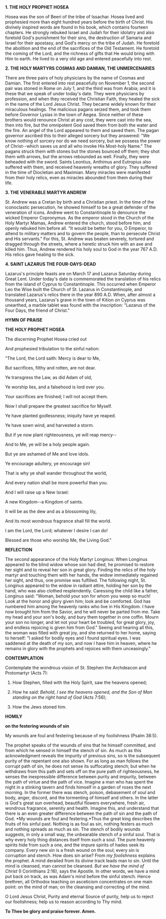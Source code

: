 
**1. THE HOLY PROPHET HOSEA**

Hosea was the son of Beeri of the tribe of Issachar. Hosea lived and prophesied more than eight hundred years before the birth of Christ. His divinely inspired words are found in his book, which contains fourteen chapters. He strongly rebuked Israel and Judah for their idolatry and also foretold God's punishment for their sins, the destruction of Samaria and Israel for their apostasy, and God's mercy on the tribe of Judah. He foretold the abolition and the end of the sacrifices of the Old Testament. He foretold the coming of the Lord, and the richness of gifts that He would bring with Him to earth. He lived to a very old age and entered peacefully into rest.

**2. THE HOLY MARTYRS COSMAS AND DAMIAN, THE UNMERCENARIES**

There are three pairs of holy physicians by the name of Cosmas and Damian. The first entered into rest peacefully on November 1, the second pair was stoned in Rome on July 1, and the third was from Arabia; and it is these that we speak of under today's date. They were physicians by profession, and when they received the Christian Faith, they healed the sick in the name of the Lord Jesus Christ. They became widely known for their miraculous healings. The malicious pagans seized them, and took them before Governor Lysias in the town of Aegea. Since neither of these brothers would renounce Christ at any cost, they were cast into the sea, then into fire, but the omnipotent God saved them from both the water and the fire. An angel of the Lord appeared to them and saved them. The pagan governor ascribed this to their alleged sorcery but they answered: "We know nothing of sorcery nor do we need sorcery, but we possess the power of Christ--which saves us and all who invoke His Most-holy Name." The pagans struck them with stones but the stones bounced off them; they shot them with arrows, but the arrows rebounded as well. Finally, they were beheaded with the sword. Saints Leontius, Anthimus and Eutropius also suffered with them, and received heavenly wreaths of glory. They suffered in the time of Diocletian and Maximian. Many miracles were manifested from their holy relics, even as miracles abounded from them during their life.

**3. THE VENERABLE MARTYR ANDREW**

St. Andrew was a Cretan by birth and a Christian priest. In the time of the iconoclastic persecution, he showed himself to be a great defender of the veneration of icons. Andrew went to Constantinople to denounce the wicked Emperor Copronymus. As the emperor stood in the Church of the Holy Martyr Mamas, Andrew entered the church, stood before him, and openly rebuked him before all. "It would be better for you, O Emperor, to attend to military matters and to govern the people, than to persecute Christ and His servants." For this, St. Andrew was beaten severely, tortured and dragged through the streets, where a heretic struck him with an axe and killed him. Thus, Andrew rendered his holy soul to God in the year 767 A.D. His relics gave healing to the sick. 

**4. SAINT LAZARUS THE FOUR-DAYS-DEAD**

Lazarus's principle feasts are on March 17 and Lazarus Saturday during Great Lent. Under today's date is commemorated the translation of his relics from the island of Cyprus to Constantinople. This occurred when Emperor Leo the Wise built the Church of St. Lazarus in Constantinople, and translated Lazarus's relics there in the year 890 A.D. When, after almost a thousand years, Lazarus's grave in the town of Kition on Cyprus was unearthed, a marble tablet was found with the inscription: "Lazarus of the Four Days, the friend of Christ."



**HYMN OF PRAISE**

**THE HOLY PROPHET HOSEA**

The discerning Prophet Hosea cried out

And prophesied tribulation to the sinful nation:

"The Lord, the Lord saith: Mercy is dear to Me,

But sacrifices, filthy and rotten, are not dear.

Ye transgress the Law, as did Adam of old,

Ye worship lies, and a falsehood is lord over you.

Your sacrifices are finished; I will not accept them.

Now I shall prepare the greatest sacrifice for Myself.

Ye have planted godlessness; iniquity have ye reaped.

Ye have sown wind, and harvested a storm.

But if ye now plant righteousness, ye will reap mercy--

And to Me, ye will be a holy people again.

But ye are ashamed of Me and love idols.

Ye encourage adultery, ye encourage sin!

That is why ye shall wander throughout the world,

And every nation shall be more powerful than you.

And I will raise up a New Israel:

A new Kingdom--a Kingdom of saints.

It will be as the dew and as a blossoming lily,

And its most wondrous fragrance shall fill the world.

I am the Lord, the Lord; whatever I desire I can do!

Blessed are those who worship Me, the Living God."


**REFLECTION**

The second appearance of the Holy Martyr Longinus: When Longinus appeared to the blind widow whose son had died, he promised to restore her sight and to reveal her son in great glory. Finding the relics of the holy martyr and touching them with her hands, the widow immediately regained her sight, and thus, one promise was fulfilled. The following night, St. Longinus appeared to the widow in radiant attire, holding her son by the hand, who was also clothed resplendently. Caressing the child like a father, Longinus said: "Woman, behold your son for whom you weep so much! Look at the honor and glory given him; look and be comforted. God has numbered him among the heavenly ranks who live in His Kingdom. I have now brought him from the Savior, and he will never be parted from me. Take my head and your son's body, and bury them together in one coffin. Mourn your son no longer, and let not your heart be troubled, for great glory, joy, and endless rejoicing is given him from God." Seeing and hearing all this, the woman was filled with great joy, and she returned to her home, saying to herself: "I asked for bodily eyes and I found spiritual eyes. I was saddened at the death of my son, and now I have him in heaven, where he remains in glory with the prophets and rejoices with them unceasingly."



**CONTEMPLATION**

Contemplate the wondrous vision of St. Stephen the Archdeacon and Protomartyr (Acts 7):

1.  How Stephen, filled with the Holy Spirit, saw the heavens opened;

1.  How he said: *Behold, I see the heavens opened, and the Son of Man standing on the right hand of God* (Acts 7:56);

1.  How the Jews stoned him.



**HOMILY**

**on the festering wounds of sin**

My wounds are foul and festering because of my foolishness (Psalm 38:5).

The prophet speaks of the wounds of sins that he himself committed, and from which he sensed in himself the stench of sin. As much as this acknowledgment reveals the impurity of previous sins, so is the subsequent purity of the repentant one also shown. For as long as man follows the corrupt path of sin, he does not sense its suffocating stench; but when he withdraws from this path and sets off on the pure path of righteousness, he senses the inexpressible difference between purity and impurity, between the path of virtue and the path of vice. Imagine a man who has spent the night in a stinking tavern and finds himself in a garden of roses the next morning. In the former there was stench, poison, debasement of soul and body, anger, discord, and the tormenting of himself and others. In the latter is God's great sun overhead, beautiful flowers everywhere, fresh air, wondrous fragrance, serenity and health. Imagine this, and understand that there is an even greater difference between the path of sin and the path of God. *My wounds are foul and festering.*Thus the great king describes the fruits of his sinful past. Nothing is as foul as sin, nothing festers as much and nothing spreads as much as sin. The stench of bodily wounds suggests, in only a small way, the unbearable stench of a sinful soul. That is why every holy thing distances itself from such a soul. The pure heavenly spirits hide from such a one, and the impure spirits of hades seek its company. Every new sin is a fresh wound on the soul; every sin is corruption and stench. How does sin arise? From *my foolishness* explains the prophet. A mind derailed from its divine track leads man to sin. Until the mind is cleansed, man cannot be cleansed. *But we have the mind of Christ* (I Corinthians 2:16), says the Apostle. In other words, we have a mind put back on track, as was Adam's mind before the sinful stench. Hence brethren, all Orthodox teaching on asceticism concentrates on one main point: on the mind of man; on the cleansing and correcting of the mind.

O Lord Jesus Christ, Purity and eternal Source of purity, help us to reject our foolishness; help us to reason according to Thy mind.

**To Thee be glory and praise forever. Amen.**
